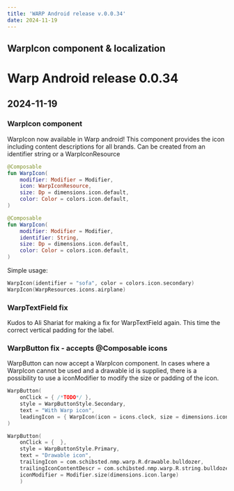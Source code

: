 ```yaml
---
title: 'WARP Android release v.0.0.34'
date: 2024-11-19
---
```


WarpIcon component & localization
---

# Warp Android release 0.0.34 

## 2024-11-19

### WarpIcon component

WarpIcon now available in Warp android! This component provides the icon including content descriptions for all brands.
Can be created from an identifier string or a WarpIconResource

```kotlin example
@Composable
fun WarpIcon(
    modifier: Modifier = Modifier,
    icon: WarpIconResource,
    size: Dp = dimensions.icon.default,
    color: Color = colors.icon.default,
)

@Composable
fun WarpIcon(
    modifier: Modifier = Modifier,
    identifier: String,
    size: Dp = dimensions.icon.default,
    color: Color = colors.icon.default,
)
```

Simple usage:
```kotlin example
WarpIcon(identifier = "sofa", color = colors.icon.secondary)
WarpIcon(WarpResources.icons.airplane)
```


### WarpTextField fix

Kudos to Ali Shariat for making a fix for WarpTextField again. This time the correct vertical padding for the label.


### WarpButton fix - accepts @Composable icons

WarpButton can now accept a WarpIcon component.
In cases where a WarpIcon cannot be used and a drawable id is supplied, there is a possibility to use a iconModifier to modify the size or padding of the icon.

```kotlin example
WarpButton(
    onClick = { /*TODO*/ },
    style = WarpButtonStyle.Secondary,
    text = "With Warp icon",
    leadingIcon = { WarpIcon(icon = icons.clock, size = dimensions.icon.small) }
)

WarpButton(
    onClick = {  },
    style = WarpButtonStyle.Primary,
    text = "Drawable icon",
    trailingIcon = com.schibsted.nmp.warp.R.drawable.bulldozer,
    trailingIconContentDescr = com.schibsted.nmp.warp.R.string.bulldozer,
    iconModifier = Modifier.size(dimensions.icon.large)
    )
```
